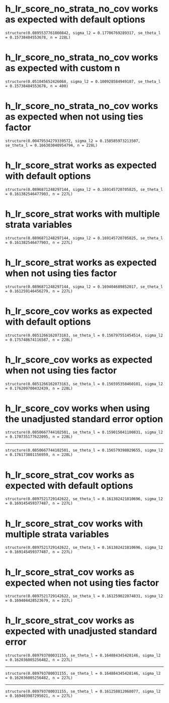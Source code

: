 # h_lr_score_no_strata_no_cov works as expected with default options

    structure(0.0895537761860842, sigma_l2 = 0.17706769289317, se_theta_l = 0.15738484553678, n = 228L)

# h_lr_score_no_strata_no_cov works as expected with custom n

    structure(0.051045652426068, sigma_l2 = 0.100928584949107, se_theta_l = 0.15738484553678, n = 400)

# h_lr_score_no_strata_no_cov works as expected when not using ties factor

    structure(0.00479534279339572, sigma_l2 = 0.158585973213507, se_theta_l = 0.166303040954794, n = 228L)

# h_lr_score_strat works as expected with default options

    structure(0.0896871248297144, sigma_l2 = 0.169145720705825, se_theta_l = 0.161382546477903, n = 227L)

# h_lr_score_strat works with multiple strata variables

    structure(0.0896871248297144, sigma_l2 = 0.169145720705825, se_theta_l = 0.161382546477903, n = 227L)

# h_lr_score_strat works as expected when not using ties factor

    structure(0.0896871248297144, sigma_l2 = 0.169404689852017, se_theta_l = 0.161259146456279, n = 227L)

# h_lr_score_cov works as expected with default options

    structure(0.0851266162073163, se_theta_l = 0.156797551454514, sigma_l2 = 0.175748674116587, n = 228L)

# h_lr_score_cov works as expected when not using ties factor

    structure(0.0851266162073163, se_theta_l = 0.156595350460101, sigma_l2 = 0.176209700432439, n = 228L)

# h_lr_score_cov works when using the unadjusted standard error option

    structure(0.0850667744102501, se_theta_l = 0.159015041100831, sigma_l2 = 0.170735177622095, n = 228L)

---

    structure(0.0850667744102501, se_theta_l = 0.156579398029655, sigma_l2 = 0.176173801156959, n = 228L)

# h_lr_score_strat_cov works as expected with default options

    structure(0.0897521729142622, se_theta_l = 0.161382421810696, sigma_l2 = 0.169145459377487, n = 227L)

# h_lr_score_strat_cov works with multiple strata variables

    structure(0.0897521729142622, se_theta_l = 0.161382421810696, sigma_l2 = 0.169145459377487, n = 227L)

# h_lr_score_strat_cov works as expected when not using ties factor

    structure(0.0897521729142622, se_theta_l = 0.161259022074831, sigma_l2 = 0.169404428523679, n = 227L)

# h_lr_score_strat_cov works as expected with unadjusted standard error

    structure(0.089793780031155, se_theta_l = 0.164884345428146, sigma_l2 = 0.162036005256482, n = 227L)

---

    structure(0.089793780031155, se_theta_l = 0.164884345428146, sigma_l2 = 0.162036005256482, n = 227L)

---

    structure(0.089793780031155, se_theta_l = 0.161258812068077, sigma_l2 = 0.169403987295021, n = 227L)

